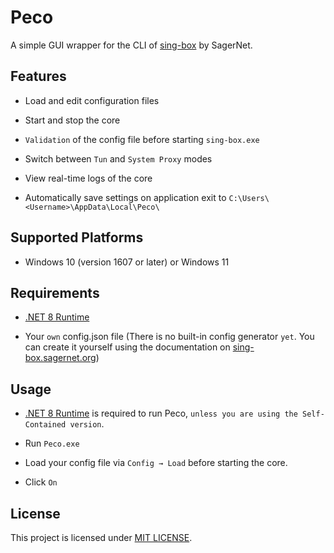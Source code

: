 # Peco

A simple GUI wrapper for the CLI of [sing-box](https://github.com/SagerNet/sing-box) by SagerNet.

## Features

- Load and edit configuration files

- Start and stop the core

- `Validation` of the config file before starting `sing-box.exe`

- Switch between `Tun` and `System Proxy` modes

- View real-time logs of the core

- Automatically save settings on application exit to `C:\Users\<Username>\AppData\Local\Peco\`

## Supported Platforms

- Windows 10 (version 1607 or later) or Windows 11

## Requirements

- [.NET 8 Runtime](https://dotnet.microsoft.com/en-us/download/dotnet/thank-you/runtime-desktop-8.0.18-windows-x64-installer)

- Your `own` config.json file (There is no built-in config generator `yet`. You can create it yourself using the documentation on [sing-box.sagernet.org](https://sing-box.sagernet.org/configuration/))

## Usage

- [.NET 8 Runtime](https://dotnet.microsoft.com/en-us/download/dotnet/thank-you/runtime-desktop-8.0.18-windows-x64-installer) is required to run Peco, `unless you are using the Self-Contained version`.

- Run `Peco.exe`

- Load your config file via `Config → Load` before starting the core.

- Click `On`

## License

This project is licensed under [MIT LICENSE](./LICENSE).